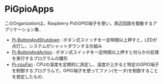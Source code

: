
# PiGpioApps
このOrganizationは，Raspberry PiのGPIO端子を使い，周辺回路を駆動するアプリケーション集．

- [Pi-ButtonAndShutdown](https://github.com/PiGpioApps/Pi-ButtonAndShutdown) : ボタン式スイッチを一定時間以上押すと，LEDが点灯し，システムがシャットダウンする仕組み
- [Pi-ButtonAndAction](https://github.com/PiGpioApps/Pi-ButtonAndAction) : ボタン式スイッチを一定時間以上押すと何らかの処理を実行するプログラムの雛形
- [Pi-cpuFan](https://github.com/PiGpioApps/Pi-cpuFan) : CPUの温度を定期的に測定し，温度が上がると特定のGPIO端子を制御するプログラムで，GPIO端子を使ってファン(モータ)を制御することを想定したもの．


